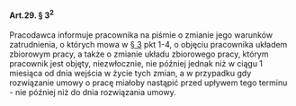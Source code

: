 #### Art.29. § 3<sup>2</sup>

Pracodawca informuje pracownika na piśmie o zmianie jego warunków zatrudnienia, o których mowa w [§ 3](./art_29-3.md) pkt 1-4, o objęciu pracownika układem zbiorowym pracy, a także o zmianie układu zbiorowego pracy, którym pracownik jest objęty, niezwłocznie, nie później jednak niż w ciągu 1 miesiąca od dnia wejścia w życie tych zmian, a w przypadku gdy rozwiązanie umowy o pracę miałoby nastąpić przed upływem tego terminu - nie później niż do dnia rozwiązania umowy.


